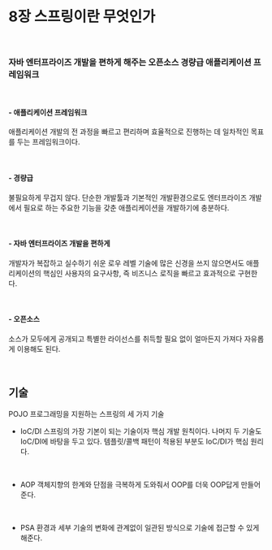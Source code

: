# 8장 스프링이란 무엇인가

<br/>

### 자바 엔터프라이즈 개발을 편하게 해주는 오픈소스 경량급 애플리케이션 프레임워크

<br/>

#### - 애플리케이션 프레임워크

애플리케이션 개발의 전 과정을 빠르고 편리하며 효율적으로 진행하는 데 일차적인 목표를 두는 프레임워크이다. 

<br/>

#### - 경량급

불필요하게 무겁지 않다. 단순한 개발툴과 기본적인 개발환경으로도 엔터프라이즈 개발에서 필요로 하는 주요한 기능을 갖춘 애플리케이션을 개발하기에 충분하다. 

<br/>

#### - 자바 엔터프라이즈 개발을 편하게

개발자가 복잡하고 실수하기 쉬운 로우 레벨 기술에 많은 신경을 쓰지 않으면서도 애플리케이션의 핵심인 사용자의 요구사항, 즉 비즈니스 로직을 빠르고 효과적으로 구현한다. 

<br/>

#### - 오픈소스

소스가 모두에게 공개되고 특별한 라이선스를 취득할 필요 없이 얼마든지 가져다 자유롭게 이용해도 된다. 

<br/>

## 기술
POJO 프로그래밍을 지원하는 스프링의 세 가지 기술
- IoC/DI
스프링의 가장 기본이 되는 기술이자 핵심 개발 원칙이다. 나머지 두 기술도 IoC/DI에 바탕을 두고 있다. 템플릿/콜백 패턴이 적용된 부분도 IoC/DI가 핵심 원리다. 
<br/>

- AOP
객체지향의 한계와 단점을 극복하게 도와줘서 OOP를 더욱 OOP답게 만들어준다. 
<br/>

- PSA 
환경과 세부 기술의 변화에 관계없이 일관된 방식으로 기술에 접근할 수 있게 해준다. 
